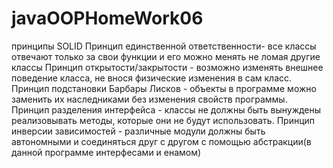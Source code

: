 # javaOOPHomeWork06
принципы SOLID
Принцип единственной ответственности- все классы отвечают только за свои функции и его можно менять не ломая другие классы
Принцип открытости/закрытости - возможно изменять внешнее поведение класса, не внося физические изменения в сам класс.
Принцип подстановки Барбары Лисков - объекты в программе можно заменить их наследниками без изменения свойств программы.
Принцип разделения интерфейса - классы не должны быть вынуждены реализовывать методы, которые они не будут использовать.
Принцип инверсии зависимостей - различные модули должны быть автономными и соединяться друг с другом с помощью абстракции(в данной программе интерфесами и енамом)
